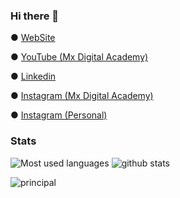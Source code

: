 ### Hi there 👋

● <a href="https://www.maxisandoval37.github.io/webSite/" rel="nofollow">WebSite</a>

● <a href="https://www.youtube.com/watch?v=-AV4LfKtlTk&list=PLfwQfDfaNmvq1o1aQMyzdcimX8QOgPBHx&index=2&t=0s/" rel="nofollow">YouTube (Mx Digital Academy)</a>

● <a href="https://www.linkedin.com/in/maximiliano-sandoval/" rel="nofollow">Linkedin</a>

● <a href="https://www.instagram.com/mx.digital.academy/" rel="nofollow">Instagram (Mx Digital Academy)</a>

● <a href="https://www.instagram.com/maxisandoval37/" rel="nofollow">Instagram (Personal)</a>

### Stats

![Most used languages](https://github-readme-stats.vercel.app/api/top-langs/?username=maxisandoval37&theme=dracula&layout=compact)
![github stats](https://github-readme-stats.vercel.app/api?username=maxisandoval37&theme=dracula&show_icons=true)

![principal](https://k62.kn3.net/taringa/9/1/D/F/6/9/maxisandoval37/9B4.png)


<!--
**maxisandoval37/maxisandoval37** is a ✨ _special_ ✨ repository because its `README.md` (this file) appears on your GitHub profile.

Here are some ideas to get you started:

- 🔭 I’m currently working on ...
- 🌱 I’m currently learning ...
- 👯 I’m looking to collaborate on ...
- 🤔 I’m looking for help with ...
- 💬 Ask me about ...
- 📫 How to reach me: ...
- 😄 Pronouns: ...
- ⚡ Fun fact: ...
-->

